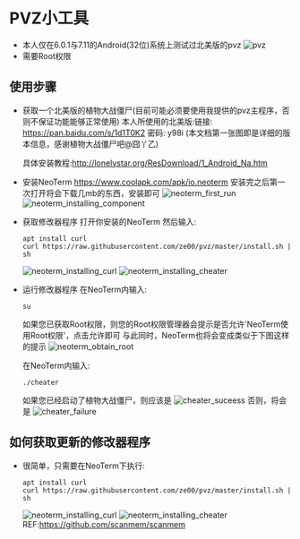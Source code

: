 # PVZ小工具
  * 本人仅在6.0.1与7.11的Android(32位)系统上测试过北美版的pvz
    ![pvz](doc/pvz.png)
  * 需要Root权限
## 使用步骤
  * 获取一个北美版的植物大战僵尸(目前可能必须要使用我提供的pvz主程序，否则不保证功能能够正常使用)
    本人所使用的北美版:链接: https://pan.baidu.com/s/1d1T0K2 密码: y98i (本文档第一张图即是详细的版本信息，感谢植物大战僵尸吧@囧丫乙) 

    具体安装教程:http://lonelystar.org/ResDownload/1_Android_Na.htm
  * 安装NeoTerm
    https://www.coolapk.com/apk/io.neoterm
    安装完之后第一次打开将会下载几mb的东西，安装即可
    ![neoterm_first_run](doc/neoterm_first_run.png)
    ![neoterm_installing_component](doc/neoterm_installing_component.png)
  * 获取修改器程序
    打开你安装的NeoTerm
    然后输入:
    ```
    apt install curl
    curl https://raw.githubusercontent.com/ze00/pvz/master/install.sh | sh
    ```
    ![neoterm_installing_curl](doc/neoterm_installing_curl.png)
    ![neoterm_installing_cheater](doc/neoterm_installing_cheater.png)
  * 运行修改器程序
    在NeoTerm内输入:
    ```
    su
    ```
    如果您已获取Root权限，则您的Root权限管理器会提示是否允许'NeoTerm使用Root权限'，点击允许即可
    与此同时，NeoTerm也将会变成类似于下图这样的提示
    ![neoterm_obtain_root](doc/neoterm_obtain_root.png)

    在NeoTerm内输入:
    ```
    ./cheater
    ```
    如果您已经启动了植物大战僵尸，则应该是
    ![cheater_suceess](doc/cheater_success.png)
    否则，将会是
    ![cheater_failure](doc/cheater_failure.png)
## 如何获取更新的修改器程序
  * 很简单，只需要在NeoTerm下执行:
    ```
    apt install curl
    curl https://raw.githubusercontent.com/ze00/pvz/master/install.sh | sh
    ```
    ![neoterm_installing_curl](doc/neoterm_installing_curl.png)
    ![neoterm_installing_cheater](doc/neoterm_installing_cheater.png)
REF:https://github.com/scanmem/scanmem
